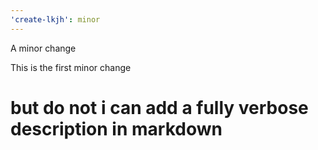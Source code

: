 ```yaml
---
'create-lkjh': minor
---
```


A minor change

This is the first minor change

# but do not i can add a fully verbose description in markdown